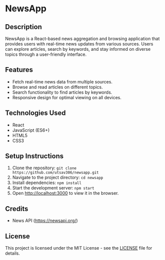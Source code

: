 # NewsApp

## Description
NewsApp is a React-based news aggregation and browsing application that provides users with real-time news updates from various sources. Users can explore articles, search by keywords, and stay informed on diverse topics through a user-friendly interface.

## Features
- Fetch real-time news data from multiple sources.
- Browse and read articles on different topics.
- Search functionality to find articles by keywords.
- Responsive design for optimal viewing on all devices.

## Technologies Used
- React
- JavaScript (ES6+)
- HTML5
- CSS3

## Setup Instructions
1. Clone the repository: `git clone https://github.com/utsav306/newsapp.git`
2. Navigate to the project directory: `cd newsapp`
3. Install dependencies: `npm install`
4. Start the development server: `npm start`
5. Open [http://localhost:3000](http://localhost:3000) to view it in the browser.


## Credits
- News API (https://newsapi.org/)

## License
This project is licensed under the MIT License - see the [LICENSE](LICENSE) file for details.
